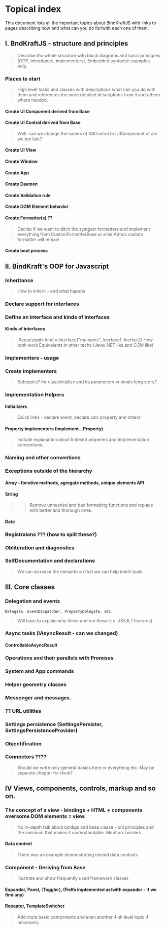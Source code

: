 # Topical index

This document lists all the important topics about BindKraftJS with links to pages describing how and what can you do for/with each one of them.

## I. BndKraftJS - structure and principles
> Describe ths whole structure with block diagrams and basic principles (OOP, inheritance, implementers). Embedded syntactic examples only.
### Places to start
> High level tasks and classes with descriptions what can you do with them and references the more detailed descriptions from II and others where needed.
#### Create UI Component derived from Base
#### Create UI Control derived from Base
> Well. can we change the names of IUIControl to IUIComponent ot are we too late?
#### Create UI View
#### Create Window
#### Create App
#### Create Daemon
#### Create Validation rule
#### Create DOM Element behavior
#### Create Formatter(s) ??
> Decide if we want to ditch the systgem formatters and implement everything from CustomFormatterBase or alike
> Adhoc custom formatter will remain
#### Create boot process

## II. BindKraft's OOP for Javascript
### Inheritance
> How to inherit - and what hapens
### Declare support for  interfaces
### Define an interface and kinds of interfaces
#### Kinds of interfaces
> IRequestable kind
> x.Interface("my name", Inerface1, Inerfac2)
> How both work
> Equivalents in other techs (Jave/.NET like and COM like)
### Implementers - usage
### Create implementers
> Subtopics? for classInitialize and its parameters or single long story?
### Implementation Helpers
#### Initializers
> Quick links - declare event, declare calc property and others
#### Property implementers (Implement...Property) 
> Include explanation about Indexed properies and implementation conventions.
### Naming and other conventions
### Exceptions outside of the hierarchy
#### Array - Iterative methods, agregate methods, unique elements API
#### String
>> Remove unneeded and bad formatting functions and replace with better and thorough ones.
#### Date
### Registraions ??? (how to split these?)
### Obliteration and diagnostics
### SelfDocumentation and declarations
> We can increase the metainfo so that we can help intelli-tools

## III. Core classes
### Delegation and events
    Delegate, EventDispatcher, PropertyDelegate, etc.
> Will have to explain why these and not those (i.e. JS5,6,7 features)
### Async tasks (IAsyncResult - can we changed)
#### ControllableAsyncResult
### Operations and their parallels with Promises
### System and App commands
### Helper geometry classes
### Messenger and messages.
### ?? URL utilities
### Settings persistence (SettingsPersister, SettingsPersistenceProvider)
### Objectification
### Connectors ???? 
> Should we write only general basics here or everything etc. May be separate chapter for them?

## IV Views, components, controls, markup and so on.

### The concept of a view - bindings + HTML + components oversome DOM elements = view.
> No in-depth talk about bindigs and base classe - onl principles and the  minimum that makes it understandable.
>Mention: borders
#### Data context
> There was an example demonstrating nested data contexts
### Component - Deriving from Base
> Illustrate and show frequently used framework classes
#### Expander, Panel, (Toggler), (Fielfs implemented as/with expander - if we find any)
#### Repaater, TemplateSwitcher
> Add more basic components and even another 4-th level topic if necessary.

